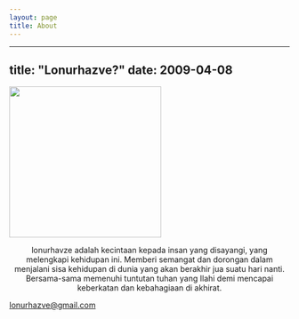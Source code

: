 ```yaml
---
layout: page
title: About
---
```

---
title: "Lonurhazve?"
date: 2009-04-08
---
<a href="http://lonurhazve.files.wordpress.com/2008/10/aiman1.jpg"><a href="http://lonurhazve.files.wordpress.com/2008/10/aiman2.jpg"><a href="http://lonurhazve.files.wordpress.com/2008/10/aiman11.jpg"><img class="aligncenter size-full wp-image-74" title="aiman1" src="http://lonurhazve.files.wordpress.com/2008/10/aiman11.jpg" alt="" width="273" height="272" /></a></a></a><br/><p style="text-align:center;">lonurhavze adalah kecintaan kepada insan yang disayangi, yang melengkapi kehidupan ini. Memberi semangat dan dorongan dalam menjalani sisa kehidupan di dunia yang akan berakhir jua suatu hari nanti. Bersama-sama memenuhi tuntutan tuhan yang Ilahi demi mencapai keberkatan dan kebahagiaan di akhirat.</p>

[lonurhazve@gmail.com](mailto:lonurhazve@gmail.com)
